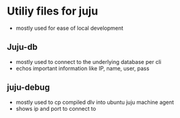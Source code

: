 # Utiliy files for juju
- mostly used for ease of local development
## Juju-db
- mostly used to connect to the underlying database per cli
- echos important information like IP, name, user, pass

## juju-debug
- mostly used to cp compiled dlv into ubuntu juju machine agent
- shows ip and port to connect to 
